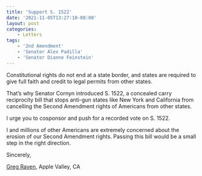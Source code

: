 ```yaml
---
title: 'Support S. 1522'
date: '2021-11-05T13:27:10-08:00'
layout: post
categories:
    - Letters
tags:
    - '2nd Amendment'
    - 'Senator Alex Padilla'
    - 'Senator Dianne Feinstein'
---
```


Constitutional rights do not end at a state border, and states are required to give full faith and credit to legal permits from other states.

That’s why Senator Cornyn introduced S. 1522, a concealed carry reciprocity bill that stops anti-gun states like New York and California from cancelling the Second Amendment rights of Americans from other states.

I urge you to cosponsor and push for a recorded vote on S. 1522.

I and millions of other Americans are extremely concerned about the erosion of our Second Amendment rights. Passing this bill would be a small step in the right direction.

Sincerely,

[Greg Raven](https://www.gregraven.org/), Apple Valley, CA